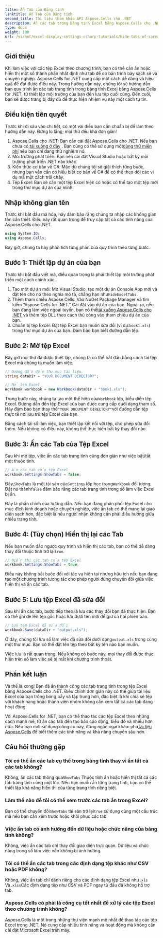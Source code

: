 ```yaml
---
title: Ẩn Tab của Bảng tính
linktitle: Ẩn Tab của Bảng tính
second_title: Tài liệu tham khảo API Aspose.Cells cho .NET
description: Ẩn các tab trong bảng tính Excel bằng Aspose.Cells cho .NET. Tìm hiểu cách ẩn và hiển thị các tab trang tính theo chương trình chỉ trong vài bước đơn giản.
type: docs
weight: 100
url: /vi/net/excel-display-settings-csharp-tutorials/hide-tabs-of-spreadsheet/
---
```

## Giới thiệu

Khi làm việc với các tệp Excel theo chương trình, bạn có thể cần ẩn hoặc hiển thị một số thành phần nhất định như tab để có bản trình bày sạch sẽ và chuyên nghiệp. Aspose.Cells for .NET cung cấp một cách dễ dàng và hiệu quả để đạt được điều này. Trong hướng dẫn này, chúng tôi sẽ hướng dẫn bạn quy trình ẩn các tab trang tính trong bảng tính Excel bằng Aspose.Cells for .NET, từ thiết lập môi trường của bạn đến lưu tệp cuối cùng. Đến cuối, bạn sẽ được trang bị đầy đủ để thực hiện nhiệm vụ này một cách tự tin.

## Điều kiện tiên quyết

Trước khi đi sâu vào chi tiết, có một vài điều bạn cần chuẩn bị để làm theo hướng dẫn này. Đừng lo lắng; mọi thứ đều khá đơn giản!

1.  Aspose.Cells cho .NET: Bạn cần cài đặt Aspose.Cells cho .NET. Nếu bạn chưa có,[tải xuống ở đây](https://releases.aspose.com/cells/net/) . Bạn cũng có thể sử dụng một[dùng thử miễn phí](https://releases.aspose.com/) nếu bạn chỉ đang thử nghiệm nó.
2. Môi trường phát triển: Bạn nên cài đặt Visual Studio hoặc bất kỳ môi trường phát triển .NET nào khác.
3. Kiến thức cơ bản về C#: Mặc dù chúng tôi sẽ giải thích từng bước, nhưng bạn vẫn cần có hiểu biết cơ bản về C# để có thể theo dõi các ví dụ mã một cách trôi chảy.
4. Tệp Excel: Bạn sẽ cần một tệp Excel hiện có hoặc có thể tạo một tệp mới trong thư mục dự án của mình.

## Nhập không gian tên

Trước khi bắt đầu mã hóa, hãy đảm bảo rằng chúng ta nhập các không gian tên cần thiết. Điều này rất quan trọng để truy cập tất cả các tính năng của Aspose.Cells cho .NET.

```csharp
using System.IO;
using Aspose.Cells;
```

Bây giờ, chúng ta hãy phân tích từng phần của quy trình theo từng bước.

## Bước 1: Thiết lập dự án của bạn

Trước khi bắt đầu viết mã, điều quan trọng là phải thiết lập môi trường phát triển một cách chính xác.

1.  Tạo một dự án mới: Mở Visual Studio, tạo một dự án Console App mới và đặt tên cho nó theo nghĩa mô tả, chẳng hạn như`HideExcelTabs`.
2. Thêm tham chiếu Aspose.Cells: Vào NuGet Package Manager và tìm kiếm “Aspose.Cells for .NET.” Cài đặt vào dự án của bạn.
 Ngoài ra, nếu bạn đang làm việc ngoại tuyến, bạn có thể[tải xuống Aspose.Cells cho .NET](https://releases.aspose.com/cells/net/) và thêm tệp DLL theo cách thủ công vào tham chiếu dự án của bạn.
3.  Chuẩn bị tệp Excel: Đặt tệp Excel bạn muốn sửa đổi (ví dụ:`book1.xls`) trong thư mục dự án của bạn. Đảm bảo bạn biết đường dẫn tệp.

## Bước 2: Mở tệp Excel

Bây giờ mọi thứ đã được thiết lập, chúng ta có thể bắt đầu bằng cách tải tệp Excel mà chúng ta muốn làm việc.

```csharp
// Đường dẫn đến thư mục tài liệu.
string dataDir = "YOUR DOCUMENT DIRECTORY";

// Mở tệp Excel
Workbook workbook = new Workbook(dataDir + "book1.xls");
```

 Trong bước này, chúng ta tạo một thể hiện của`Workbook` lớp, biểu diễn tệp Excel. Đường dẫn đến tệp Excel của bạn được cung cấp dưới dạng tham số. Hãy đảm bảo bạn thay thế`"YOUR DOCUMENT DIRECTORY"`với đường dẫn tệp thực tế nơi lưu trữ tệp Excel của bạn.

Bằng cách tải sổ làm việc, bạn thiết lập kết nối với tệp, cho phép sửa đổi thêm. Nếu không có điều này, không thể thực hiện bất kỳ thay đổi nào.

## Bước 3: Ẩn các Tab của Tệp Excel

Sau khi mở tệp, việc ẩn các tab trang tính cũng đơn giản như việc bật/tắt một thuộc tính.

```csharp
// Ẩn các tab của tệp Excel
workbook.Settings.ShowTabs = false;
```

 Đây,`ShowTabs` là một tài sản của`Settings` lớp học trong`Workbook` đối tượng. Đặt nó thành`false` đảm bảo rằng các tab trang tính trong sổ làm việc Excel bị ẩn.

Đây là phần chính của hướng dẫn. Nếu bạn đang phân phối tệp Excel cho mục đích kinh doanh hoặc chuyên nghiệp, việc ẩn tab có thể mang lại giao diện sạch hơn, đặc biệt là nếu người nhận không cần phải điều hướng giữa nhiều trang tính.

## Bước 4: (Tùy chọn) Hiển thị lại các Tab

 Nếu bạn muốn đảo ngược quy trình và hiển thị các tab, bạn có thể dễ dàng thay đổi thuộc tính trở lại`true`.

```csharp
// Hiển thị các tab của tệp Excel
workbook.Settings.ShowTabs = true;
```

Điều này không bắt buộc đối với tác vụ hiện tại nhưng hữu ích nếu bạn đang tạo một chương trình tương tác cho phép người dùng chuyển đổi giữa việc hiển thị và ẩn các tab.

## Bước 5: Lưu tệp Excel đã sửa đổi

Sau khi ẩn các tab, bước tiếp theo là lưu các thay đổi bạn đã thực hiện. Bạn có thể ghi đè lên tệp gốc hoặc lưu dưới tên mới để giữ cả hai phiên bản.

```csharp
// Lưu tệp Excel đã sửa đổi
workbook.Save(dataDir + "output.xls");
```

 Ở đây, chúng tôi lưu sổ làm việc đã sửa đổi dưới dạng`output.xls` trong cùng một thư mục. Bạn có thể đặt tên tệp theo bất kỳ tên nào bạn muốn.

Việc lưu là rất quan trọng. Nếu không có bước này, mọi thay đổi được thực hiện trên sổ làm việc sẽ bị mất khi chương trình thoát.

## Phần kết luận

Và thế là xong! Bạn đã ẩn thành công các tab trang tính trong tệp Excel bằng Aspose.Cells cho .NET. Điều chỉnh đơn giản này có thể giúp tài liệu Excel của bạn trông bóng bẩy và tập trung hơn, đặc biệt là khi chia sẻ tệp với khách hàng hoặc thành viên nhóm không cần xem tất cả các tab đang hoạt động.

Với Aspose.Cells for .NET, bạn có thể thao tác các tệp Excel theo những cách mạnh mẽ, từ ẩn các tab đến tạo báo cáo động, biểu đồ và nhiều hơn nữa. Nếu bạn mới sử dụng công cụ này, đừng ngần ngại khám phá[Tài liệu Aspose.Cells](https://reference.aspose.com/cells/net/) để biết thêm các tính năng và khả năng chuyên sâu hơn.

## Câu hỏi thường gặp

### Tôi có thể ẩn các tab cụ thể trong bảng tính thay vì ẩn tất cả các tab không?  
 Không, ẩn các tab thông qua`ShowTabs` Thuộc tính ẩn hoặc hiển thị tất cả các tab trang tính cùng một lúc. Nếu bạn muốn ẩn từng trang tính, bạn có thể thiết lập khả năng hiển thị của từng trang tính riêng biệt.

### Làm thế nào để tôi có thể xem trước các tab ẩn trong Excel?  
 Bạn có thể chuyển đổi`ShowTabs` tài sản trở lại`true` sử dụng cùng một cấu trúc mã nếu bạn cần xem trước hoặc khôi phục các tab.

### Việc ẩn tab có ảnh hưởng đến dữ liệu hoặc chức năng của bảng tính không?  
Không, việc ẩn các tab chỉ thay đổi giao diện trực quan. Dữ liệu và chức năng trong sổ làm việc vẫn không bị ảnh hưởng.

### Tôi có thể ẩn các tab trong các định dạng tệp khác như CSV hoặc PDF không?  
 Không, việc ẩn tab chỉ dành riêng cho các định dạng tệp Excel như`.xls` Và`.xlsx`Các định dạng tệp như CSV và PDF ngay từ đầu đã không hỗ trợ tab.

### Aspose.Cells có phải là công cụ tốt nhất để xử lý các tệp Excel theo chương trình không?  
Aspose.Cells là một trong những thư viện mạnh mẽ nhất để thao tác các tệp Excel trong .NET. Nó cung cấp nhiều tính năng và hoạt động mà không cần cài đặt Microsoft Excel trên máy.
